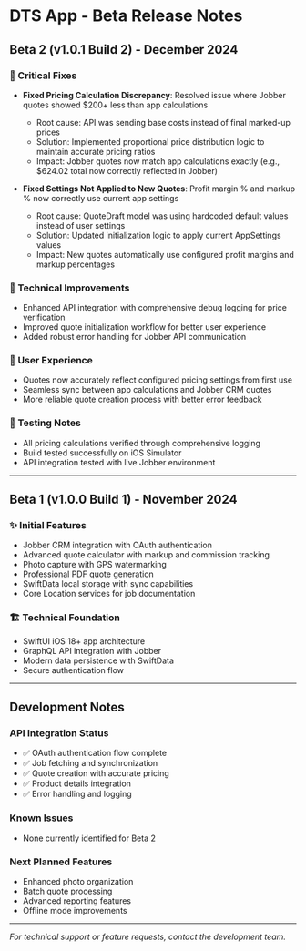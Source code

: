 # DTS App - Beta Release Notes

## Beta 2 (v1.0.1 Build 2) - December 2024

### 🔧 Critical Fixes

- **Fixed Pricing Calculation Discrepancy**: Resolved issue where Jobber quotes showed $200+ less than app calculations
  - Root cause: API was sending base costs instead of final marked-up prices
  - Solution: Implemented proportional price distribution logic to maintain accurate pricing ratios
  - Impact: Jobber quotes now match app calculations exactly (e.g., $624.02 total now correctly reflected in Jobber)

- **Fixed Settings Not Applied to New Quotes**: Profit margin % and markup % now correctly use current app settings
  - Root cause: QuoteDraft model was using hardcoded default values instead of user settings
  - Solution: Updated initialization logic to apply current AppSettings values
  - Impact: New quotes automatically use configured profit margins and markup percentages

### 🎯 Technical Improvements

- Enhanced API integration with comprehensive debug logging for price verification
- Improved quote initialization workflow for better user experience
- Added robust error handling for Jobber API communication

### 📱 User Experience

- Quotes now accurately reflect configured pricing settings from first use
- Seamless sync between app calculations and Jobber CRM quotes
- More reliable quote creation process with better error feedback

### 🧪 Testing Notes

- All pricing calculations verified through comprehensive logging
- Build tested successfully on iOS Simulator
- API integration tested with live Jobber environment

---

## Beta 1 (v1.0.0 Build 1) - November 2024

### ✨ Initial Features

- Jobber CRM integration with OAuth authentication
- Advanced quote calculator with markup and commission tracking
- Photo capture with GPS watermarking
- Professional PDF quote generation
- SwiftData local storage with sync capabilities
- Core Location services for job documentation

### 🏗️ Technical Foundation

- SwiftUI iOS 18+ app architecture
- GraphQL API integration with Jobber
- Modern data persistence with SwiftData
- Secure authentication flow

---

## Development Notes

### API Integration Status

- ✅ OAuth authentication flow complete
- ✅ Job fetching and synchronization
- ✅ Quote creation with accurate pricing
- ✅ Product details integration
- ✅ Error handling and logging

### Known Issues

- None currently identified for Beta 2

### Next Planned Features

- Enhanced photo organization
- Batch quote processing
- Advanced reporting features
- Offline mode improvements

---

*For technical support or feature requests, contact the development team.*

